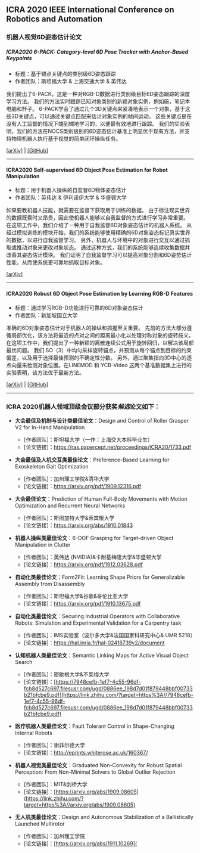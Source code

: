 ## ICRA 2020 IEEE International Conference on Robotics and Automation 

### 机器人视觉6D姿态估计论文

##### ICRA2020 6-PACK: Category-level 6D Pose Tracker with Anchor-Based Keypoints

* 标题：基于锚点关键点的类别级6D姿态跟踪
* 作者团队：斯坦福大学 & 上海交通大学 & 英伟达

我们提出了6-PACK，这是一种对RGB-D数据进行类别级目标6D姿态跟踪的深度学习方法。 我们的方法实时跟踪已知对象类别的新颖对象实例，例如碗，笔记本电脑和杯子。 6-PACK学会了通过几个3D关键点来紧凑地表示一个对象，基于这些3D关键点，可以通过关键点匹配来估计对象实例的帧间运动。 这些关键点是在没有人工监督的情况下端到端地学习的，以便最有效地进行跟踪。 我们的实验表明，我们的方法在NOCS类别级别的6D姿态估计基准上明显优于现有方法，并支持物理机器人执行基于视觉的简单闭环操纵任务。

[[arXiv]](https://arxiv.org/abs/2003.00188) | [[GitHub]](https://github.com/j96w/6-PACK)
***

#### ICRA2020 Self-supervised 6D Object Pose Estimation for Robot Manipulation

* 标题：用于机器人操纵的自监督6D物体姿态估计
* 作者团队：英伟达 & 伊利诺伊大学 & 华盛顿大学

如果要教机器人技能，就需要在监督下获取用于训练的数据。 由于标注现实世界的数据既费时又昂贵，因此使机器人能够以自我监督的方式进行学习非常重要。 在这项工作中，我们介绍了一种用于自我监督6D对象姿态估计的机器人系统。 从经过模拟训练的模块开始，我们的系统能够使用精确的6D对象姿态标记真实世界的数据，以进行自我监督学习。 另外，机器人与环境中的对象进行交互以通过抓取或推动对象来更改对象状态。 通过这种方式，我们的系统能够连续收集数据并改善其姿态估计模块。 我们证明了自我监督学习可以提高对象分割和6D姿势估计性能，从而使系统更可靠地抓取目标对象。

[[arXiv]](https://arxiv.org/abs/2004.06468)
***

#### ICRA2020 Robust 6D Object Pose Estimation by Learning RGB-D Features

* 标题：通过学习RGB-D功能进行可靠的6D对象姿态估计
* 作者团队：新加坡国立大学

准确的6D对象姿态估计对于机器人的操纵和抓握至关重要。 先前的方法大部分遵循局部优化，该方法将最近的点对之间的距离最小化以处理对称对象的旋转歧义。 在这项工作中，我们提出了一种新颖的离散连续公式用于旋转回归，以解决该局部最优问题。 我们 SO（3）中均匀采样旋转锚点，并预测从每个锚点到目标的约束偏差，以及用于选择最佳预测的不确定性分数。 另外，通过聚集指向3D中心的逐点向量来检测对象位置。在LINEMOD 和 YCB-Video 这两个基准数据集上进行的实验表明，该方法优于最新方法。

[[arXiv]](https://arxiv.org/abs/2003.00188) | [[GitHub]](https://github.com/mentian/object-posenet)
***

### ICRA 2020机器人领域顶级会议部分获奖*候选*论文如下：

* __大会最佳及机制与设计类最佳论文__：Design and Control of Roller Grasper V2 for In-Hand Manipulation 
  * [作者团队]：斯坦福大学（一作：上海交大本科毕业生）
  * [论文链接]：https://ras.papercept.net/proceedings/ICRA20/1733.pdf


* __大会最佳及人机交互类最佳论文__：Preference-Based Learning for Exoskeleton Gait Optimization

  * [作者团队]：加州理工学院&清华大学
  * [论文链接]：https://arxiv.org/pdf/1909.12316.pdf


* __大会最佳论文__：Prediction of Human Full-Body Movements with Motion Optimization and Recurrent Neural Networks

  * [作者团队]：斯图加特大学&蒂宾根大学
  * [论文链接]：https://arxiv.org/abs/1910.01843


* __机器人操纵类最佳论文__：6-DOF Grasping for Target-driven Object Manipulation in Clutter

  * [作者团队]：英伟达 (NVIDIA)&卡耐基梅隆大学&华盛顿大学
  * [论文链接]：https://arxiv.org/pdf/1912.03628.pdf


* __自动化类最佳论文__：Form2Fit: Learning Shape Priors for Generalizable Assembly from Disassembly

  * [作者团队]：斯坦福大学&谷歌&哥伦比亚大学
  * [论文链接]：https://arxiv.org/pdf/1910.13675.pdf


* __自动化类最佳论文__：Securing Industrial Operators with Collaborative Robots: Simulation and Experimental Validation for a Carpentry task

  * [作者团队]：IMS实验室（波尔多大学&法国国家科研究中心& UMR 5218）
  * [论文链接]：https://hal.inria.fr/hal-02418739v2/document



* __认知机器人类最佳论文__：Semantic Linking Maps for Active Visual Object Search

  * [作者团队]：密歇根大学&不莱梅大学
  * [论文链接]：[https://7948cefb-1ef7-4c55-96df-fcb8d527c697.filesusr.com/ugd/0886ee_198d7d01f879448bbf00733b21bfcbe9.pdf](https://link.zhihu.com/?target=https%3A//7948cefb-1ef7-4c55-96df-fcb8d527c697.filesusr.com/ugd/0886ee_198d7d01f879448bbf00733b21bfcbe9.pdf)



* __医疗机器人类最佳论文__：Fault Tolerant Control in Shape-Changing Internal Robots

  * [作者团队]：谢菲尔德大学
  * [论文链接]：http://eprints.whiterose.ac.uk/160367/



* __机器人视觉类最佳论文__：Graduated Non-Convexity for Robust Spatial Perception: From Non-Minimal Solvers to Global Outlier Rejection

  * [作者团队]：MIT&剑桥大学
  * [论文链接]：[https://arxiv.org/abs/1909.08605](https://link.zhihu.com/?target=https%3A//arxiv.org/abs/1909.08605)



* __无人机类最佳论文__：Design and Autonomous Stabilization of a Ballistically Launched Multirotor

  * [作者团队]：加州理工学院
  * [论文链接]：[https://arxiv.org/abs/1911.10269](
